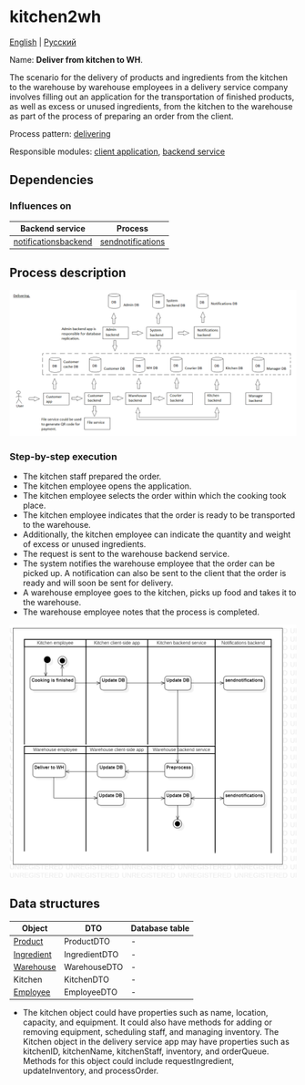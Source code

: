 # kitchen2wh

[English](kitchen2wh.md) | [Русский](kitchen2wh.ru.md)

Name: **Deliver from kitchen to WH**.

The scenario for the delivery of products and ingredients from the kitchen to the warehouse by warehouse employees in a delivery service company involves filling out an application for the transportation of finished products, as well as excess or unused ingredients, from the kitchen to the warehouse as part of the process of preparing an order from the client.

Process pattern: [delivering](../../processpatterns/delivering.md)

Responsible modules: [client application](../../frontend/warehouseclient.md), [backend service](../../backend/warehousebackend.md)

## Dependencies

### Influences on

| Backend service | Process |
| --- | ---- |
| [notificationsbackend](../../backend/notificationsbackend.md) | [sendnotifications](../notificationsbackend/sendnotifications.md) |

## Process description

![delivering_overall](../../img/processpatterns/delivering_overall.png)

### Step-by-step execution

- The kitchen staff prepared the order.
- The kitchen employee opens the application.
- The kitchen employee selects the order within which the cooking took place.
- The kitchen employee indicates that the order is ready to be transported to the warehouse.
- Additionally, the kitchen employee can indicate the quantity and weight of excess or unused ingredients.
- The request is sent to the warehouse backend service.
- The system notifies the warehouse employee that the order can be picked up. A notification can also be sent to the client that the order is ready and will soon be sent for delivery.
- A warehouse employee goes to the kitchen, picks up food and takes it to the warehouse.
- The warehouse employee notes that the process is completed.

![warehouse.kitchen2wh](../../img/activitydiagrams/warehouse.kitchen2wh.png)

## Data structures

| Object | DTO | Database table |
| --- | ---- | --- |
| [Product](https://github.com/alexeysp11/workflow-lib/blob/main/src/Models/Business/Products/Product.cs) | ProductDTO | - |
| [Ingredient](https://github.com/alexeysp11/workflow-lib/blob/main/src/Models/Business/Products/Ingredient.cs) | IngredientDTO | - |
| [Warehouse](https://github.com/alexeysp11/workflow-lib/blob/main/src/Models/Business/InformationSystem/Warehouse.cs) | WarehouseDTO | - |
| Kitchen | KitchenDTO | - |
| [Employee](https://github.com/alexeysp11/workflow-lib/blob/main/src/Models/Business/InformationSystem/Employee.cs) | EmployeeDTO | - |

- The kitchen object could have properties such as name, location, capacity, and equipment. It could also have methods for adding or removing equipment, scheduling staff, and managing inventory.
The Kitchen object in the delivery service app may have properties such as kitchenID, kitchenName, kitchenStaff, inventory, and orderQueue. Methods for this object could include requestIngredient, updateInventory, and processOrder.
